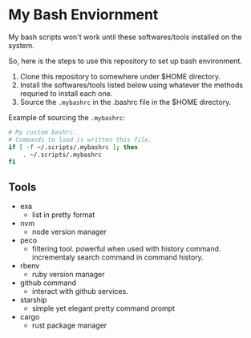 # My Bash Enviornment

My bash scripts won't work until these softwares/tools installed on the system.

So, here is the steps to use this repository to set up bash environment.

1. Clone this repository to somewhere under $HOME directory.
1. Install the softwares/tools listed below using whatever the methods requried to install each one.
1. Source the `.mybashrc` in the .bashrc file in the $HOME directory.

Example of sourcing the `.mybashrc`: 
```bash
# My custom bashrc.
# Commands to load is written this file.
if [ -f ~/.scripts/.mybashrc ]; then
    . ~/.scripts/.mybashrc
fi
```


## Tools
- exa
    - list in pretty format
- nvm
    - node version manager
- peco
    - filtering tool. powerful when used with history command. incrementaly search command in command history.
- rbenv
    - ruby version manager
- github command
    - interact with github services.
- starship
    - simple yet elegant pretty command prompt
- cargo
    - rust package manager